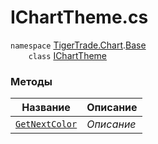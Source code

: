 
# IChartTheme.cs
`namespace` [TigerTrade.Chart](../../../TigerTrade.Chart.md).[Base](../../../TigerTrade.Chart/Base.md)  
        `    class` [IChartTheme](../IChartTheme.cs.md)

### Методы
| Название | Описание |
| --- | --- |
| [`GetNextColor`](./Методы/GetNextColor.md) | *Описание* |
